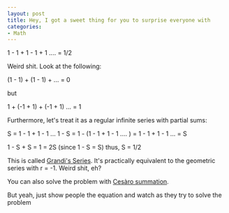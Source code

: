 ```yaml
--- 
layout: post
title: Hey, I got a sweet thing for you to surprise everyone with
categories:
- Math
---
```

1 - 1 + 1 - 1 + 1 .... = 1/2

Weird shit.  Look at the following:

(1 - 1) + (1 - 1) + ... = 0

but

1 + (-1 + 1) + (-1 + 1) ... = 1

Furthermore, let's treat it as a regular infinite series with partial sums:

S = 1 - 1 + 1 - 1 ...
1 - S = 1 - (1 - 1 + 1 - 1 .... ) = 1 - 1 + 1 - 1 ... = S

1 - S + S = 1 = 2S (since 1 - S = S)
thus, S = 1/2

This is called <a href="http://en.wikipedia.org/wiki/Grandi%27s_series">Grandi's Series</a>.  It's practically equivalent to the geometric series with r = -1.  Weird shit, eh?

You can also solve the problem with <a href="http://en.wikipedia.org/wiki/Ces%C3%A0ro_summation">Cesàro summation</a>.

But yeah, just show people the equation and watch as they try to solve the problem

